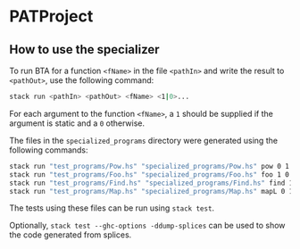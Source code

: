 # PATProject

## How to use the specializer

To run BTA for a function `<fName>` in the file `<pathIn>` and write the result to `<pathOut>`, use the following command:

```bash
stack run <pathIn> <pathOut> <fName> <1|0>...
```

For each argument to the function `<fName>`, a `1` should be supplied if the argument is static and a `0` otherwise.

The files in the `specialized_programs` directory were generated using the following commands:

```bash
stack run "test_programs/Pow.hs" "specialized_programs/Pow.hs" pow 0 1
stack run "test_programs/Foo.hs" "specialized_programs/Foo.hs" foo 1 0 0
stack run "test_programs/Find.hs" "specialized_programs/Find.hs" find 1 0
stack run "test_programs/Map.hs" "specialized_programs/Map.hs" mapL 0 1
```

The tests using these files can be run using `stack test`. 

Optionally, `stack test --ghc-options -ddump-splices` can be used to show the code generated from splices.